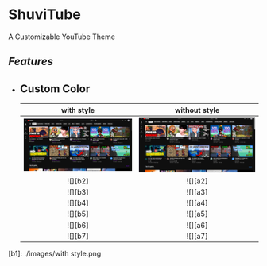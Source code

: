 # ShuviTube
A Customizable YouTube Theme

## *Features* 
- ## Custom Color
    | **with style** | **without style** |
    | :--------: | :-------: |
    |  <img src="images/with style.png"/>   |  <img src="images/without style.png"/>  |
    |  ![][b2]   |  ![][a2]  |
    |  ![][b3]   |  ![][a3]  |
    |  ![][b4]   |  ![][a4]  |
    |  ![][b5]   |  ![][a5]  |
    |  ![][b6]   |  ![][a6]  |
    |  ![][b7]   |  ![][a7]  |
[b1]: ./images/with style.png

